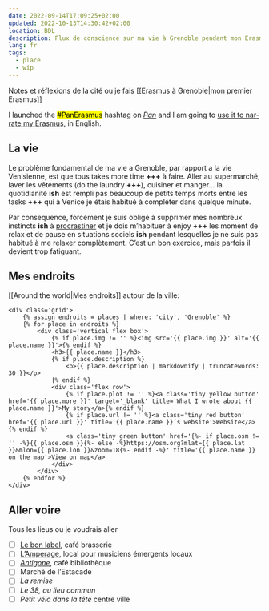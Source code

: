 ```yaml
---
date: 2022-09-14T17:09:25+02:00
updated: 2022-10-13T14:30:42+02:00
location: BDL
description: Flux de conscience sur ma vie à Grenoble pendant mon Erasmus.
lang: fr
tags:
  - place
  - wip
---
```

Notes et réflexions de la cité ou je fais [[Erasmus à Grenoble|mon premier Erasmus]]

<div class='blue box' lang='en'>
	I launched the <mark>#PanErasmus</mark> hashtag on <cite><a href='https://social.scambi.org' title='Pan Social'>Pan</a></cite> and I am going to <a href='https://social.scambi.org/web/tags/PanErasmus' title='“#PanErasmus” hashtag on Pan'>use it to narrate my Erasmus</a>, in English.
</div>

## La vie

Le problème fondamental de ma vie a Grenoble, par rapport a la vie Venisienne, est que tous takes more time <b class='missing'>+++</b> à faire. Aller au supermarché, laver les vêtements (do the laundry <b class='missing'>+++</b>), cuisiner et manger… la quotidianité <b class='ish'>ish</b> est rempli pas beaucoup de petits temps morts entre les tasks <b class='missing'>+++</b> qui à Venice je étais habitué à compléter dans quelque minute.

Par consequence, forcément je suis obligé à supprimer mes nombreux instincts <b class='ish'>ish</b> à <a href='/procrastinazione' hreflang='fr' title='L’arte di procrastinare'>procrastiner</a> et je dois m’habituer à enjoy <b class='missing'>+++</b> les moment de relax et de pause en situations sociels <b class='ish'>ish</b> pendant lesquelles je ne suis pas habitué à me relaxer complètement. C’est un bon exercice, mais parfois il devient trop fatiguant.

## Mes endroits

[[Around the world|Mes endroits]] autour de la ville:

	<div class='grid'>
		{% assign endroits = places | where: 'city', 'Grenoble' %}
		{% for place in endroits %}
			<div class='vertical flex box'>
				{% if place.img != '' %}<img src='{{ place.img }}' alt='{{ place.name }}'>{% endif %}
				<h3>{{ place.name }}</h3>
				{% if place.description %}
					<p>{{ place.description | markdownify | truncatewords: 30 }}</p>
				{% endif %}
				<div class='flex row'>
					{% if place.plot != '' %}<a class='tiny yellow button' href='{{ place.more }}' target='_blank' title='What I wrote about {{ place.name }}'>My story</a>{% endif %}
					{% if place.url != '' %}<a class='tiny red button' href='{{ place.url }}' title='{{ place.name }}’s website'>Website</a>{% endif %}
					<a class='tiny green button' href='{%- if place.osm != '' -%}{{ place.osm }}{%- else -%}https://osm.org?mlat={{ place.lat }}&mlon={{ place.lon }}&zoom=18{%- endif -%}' title='{{ place.name }} on the map'>View on map</a>
				</div>
			</div>
		{% endfor %}
	</div>

## Aller voire

Tous les lieus ou je voudrais aller

- [ ] [Le bon label](https://lebonlabel.com), café brasserie
- [ ] [L’Amperage](https://amperage.fr), local pour musiciens émergents locaux
- [ ] <cite>[Antigone](https://www.bibliothequeantigone.org 'Antigone, café bibliothèque')</cite>, café bibliothèque
- [ ] Marché de l’Estacade
- [ ] <cite>La remise</cite>
- [ ] <cite>Le 38, au lieu commun</cite>
- [ ] <cite>Petit vélo dans la tête</cite> centre ville